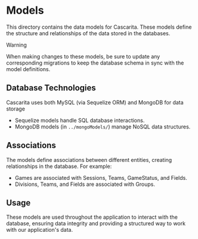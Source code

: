 # Models

This directory contains the data models for Cascarita. These models define the structure and relationships of the data stored in the databases.

> [!WARNING]
> When making changes to these models, be sure to update any corresponding migrations to keep the database schema in sync with the model definitions.

## Database Technologies

Cascarita uses both MySQL (via Sequelize ORM) and MongoDB for data storage

- Sequelize models handle SQL database interactions.
- MongoDB models (in `../mongoModels/`) manage NoSQL data structures.

## Associations

The models define associations between different entities, creating relationships in the database. For example:

- Games are associated with Sessions, Teams, GameStatus, and Fields.
- Divisions, Teams, and Fields are associated with Groups.

## Usage

These models are used throughout the application to interact with the database, ensuring data integrity and providing a structured way to work with our application's data.
